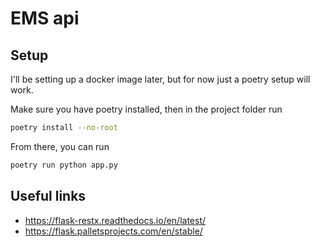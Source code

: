 # EMS api

## Setup
I'll be setting up a docker image later, but for now just a poetry setup will work.

Make sure you have poetry installed, then in the project folder run
```bash
poetry install --no-root
```

From there, you can run
```bash
poetry run python app.py
```

## Useful links
- https://flask-restx.readthedocs.io/en/latest/
- https://flask.palletsprojects.com/en/stable/

